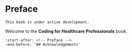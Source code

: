 # Preface

```{warning}
This book is under active development.
```

Welcome to the **Coding for Healthcare Professionals** book.

```{include} ../README.md
:start-after: <!-- Preface -->
:end-before: '## Acknowledgements'
```
